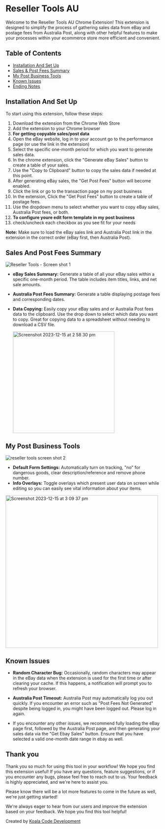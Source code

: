 # Reseller Tools AU

Welcome to the Reseller Tools AU Chrome Extension! This extension is designed to simplify the process of gathering sales data from eBay and postage fees from Australia Post, along with other helpful features to make your processes within your ecommerce store more efficient and convenient. 

## Table of Contents

- [Installation And Set Up](#installation-and-set-up)
- [Sales & Post Fees Summary](#sales-and-post-fees-summary)
- [My Post Business Tools](#My-Post-Business-Tools)
- [Known Issues](#known-issues)
- [Ending Notes](#thank-you)

## Installation And Set Up

To start using this extension, follow these steps:

1. Download the extension from the Chrome Web Store 
2. Add the extension to your Chrome browser
3. **For getting copyable sales/post data**
4. Open the eBay website, log in to your account go to the performance page (or use the link in the extension)
5. Select the specific one-month period for which you want to generate sales data.
6. In the chrome extension, click the "Generate eBay Sales" button to create a table of your sales.
7. Use the "Copy to Clipboard" button to copy the sales data if needed at this point.
8. After generating eBay sales, the "Get Post Fees" button will become enabled.
9. Click the link or go to the transaction page on my post business
10. In the extension, Click the "Get Post Fees" button to create a table of postage fees.
11. Use the dropdown menu to select whether you want to copy eBay sales, Australia Post fees, or both.
12. **To configure youre edit form template in my post business**
13. check/uncheck each checkbox as you see fit for your needs

**Note:** Make sure to load the eBay sales link and Australia Post link in the extension in the correct order (eBay first, then Australia Post).

## Sales And Post Fees Summary

![Reseller Tools - Screen shot 1](https://github.com/joshem96/RTA---Readme-Files/assets/31944980/63bfbbbd-30fb-4cfb-860e-8f63156d1008)


- **eBay Sales Summary:** Generate a table of all your eBay sales within a specific one-month period. The table includes item titles, links, and net sale amounts.

- **Australia Post Fees Summary:** Generate a table displaying postage fees and corresponding dates. 

- **Data Copying:** Easily copy your eBay sales and or Australia Post fees data to the clipboard. Use the drop down to select which data you want to copy. Great for copying data to a spreadsheet without needing to download a CSV file.

  <img width="330" alt="Screenshot 2023-12-15 at 2 58 30 pm" src="https://github.com/joshem96/RTA---Readme-Files/assets/31944980/c4fafa47-c9f4-4f1a-9968-29d8a7cf3958">


## My Post Business Tools

![reseller tools screen shot 2](https://github.com/joshem96/RTA---Readme-Files/assets/31944980/264ba5c6-23e9-49b4-91f6-593967fc48fc)



- **Default Form Settings:** Automatically turn on tracking, "no" for dangerous goods, clear description/reference and remove phone number.
- **Info Overlays:** Toggle overlays which present user data on screen while editing so you can easily see vital information about your items.

<img width="496" alt="Screenshot 2023-12-15 at 3 09 37 pm" src="https://github.com/joshem96/RTA---Readme-Files/assets/31944980/0607cc70-d206-4ef3-beea-779ea1adda60">

## Known Issues

- **Random Character Bug:** Occasionally, random characters may appear in the eBay data when the extension is used for the first time or after clearing your cache. If this happens, a notification will prompt you to refresh your browser.

- **Australia Post Timeout:** Australia Post may automatically log you out quickly. If you encounter an error such as "Post Fees Not Generated" despite being logged in, you might have been logged out. Please log in again.

- If you encounter any other issues, we recommend fully loading the eBay page first, followed by the Australia Post page, and then generating your sales data via the "Get Ebay Sales" button. Ensure that you have selected a valid one-month date range in ebay as well.

## Thank you

Thank you so much for using this tool in your workflow! We hope you find this extension useful! If you have any questions, feature suggestions, or if you encounter any bugs, please feel free to reach out to us. Your feedback is highly appreciated, and we're here to assist you.

Please know there will be a lot more features to come in the future as well, we're just getting started!

We're always eager to hear from our users and improve the extension based on your feedback. We hope you find this tool helpful!

Created by <a href='https://koalacode.com.au/'> Koala Code Development</a>
